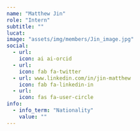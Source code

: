 ```yaml
---
name: "Matthew Jin"
role: "Intern"
subtitle: ""
lucat: 
image: "assets/img/members/Jin_image.jpg"
social:
  - url: 
    icon: ai ai-orcid
  - url: 
    icon: fab fa-twitter
  - url: www.linkedin.com/in/jin-matthew
    icon: fab fa-linkedin-in
  - url: 
    icon: fas fa-user-circle
info:
  - info_term: "Nationality"
    value: ""
---
```


